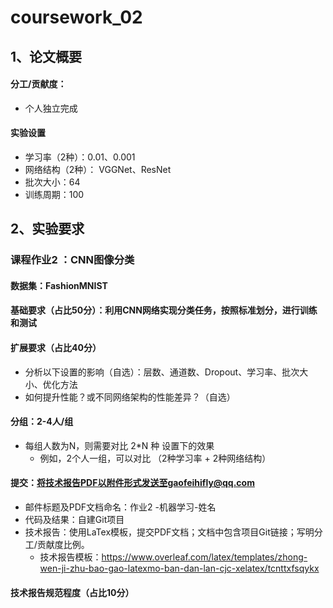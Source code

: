 # coursework_02
## 1、论文概要
#### 分工/贡献度：
* 个人独立完成
#### 实验设置
* 学习率（2种）：0.01、0.001
* 网络结构（2种）： VGGNet、ResNet
* 批次大小：64
* 训练周期：100
## 2、实验要求
### 课程作业2 ：CNN图像分类 
#### 数据集：FashionMNIST  
#### 基础要求（占比50分）：利用CNN网络实现分类任务，按照标准划分，进行训练和测试
#### 扩展要求（占比40分）  
* 分析以下设置的影响（自选）：层数、通道数、Dropout、学习率、批次大小、优化方法
* 如何提升性能？或不同网络架构的性能差异？（自选） 
#### 分组：2-4人/组  
* 每组人数为N，则需要对比 2*N 种 设置下的效果  
    * 例如，2个人一组，可以对比 （2种学习率 + 2种网络结构） 
#### 提交：将技术报告PDF以附件形式发送至gaofeihifly@qq.com  
* 邮件标题及PDF文档命名：作业2 -机器学习-姓名  
* 代码及结果：自建Git项目  
* 技术报告：使用LaTex模板，提交PDF文档；文档中包含项目Git链接；写明分工/贡献度比例。  
    * 技术报告模板：https://www.overleaf.com/latex/templates/zhong-wen-ji-zhu-bao-gao-latexmo-ban-dan-lan-cjc-xelatex/tcnttxfsqykx  
#### 技术报告规范程度（占比10分）  
